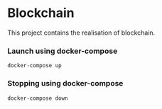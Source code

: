 # Blockchain
This project contains the realisation of blockchain.
### Launch using docker-compose
```shell
docker-compose up
```
### Stopping using docker-compose
```shell
docker-compose down
```